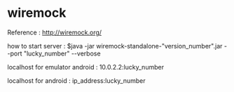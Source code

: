 # wiremock

Reference : <http://wiremock.org/>

how to start server : $java -jar wiremock-standalone-"version_number".jar --port "lucky_number" --verbose

localhost for emulator android : 10.0.2.2:lucky_number

localhost for android : ip_address:lucky_number
